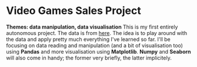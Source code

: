 # Video Games Sales Project
**Themes: data manipulation, data visualisation**
This is my first entirely autonomous project. The data is from [here](https://www.kaggle.com/gregorut/videogamesales). The idea is to play around with the data and apply pretty much everything I've learned so far. I'll be focusing on data reading and manipulation (and a bit of visualisation too) using **Pandas** and more visualisation using **Matplotlib**. **Numpy** and **Seaborn** will also come in handy; the former very briefly, the latter implicitely.
